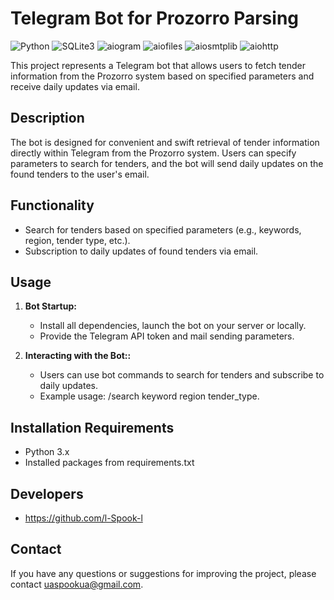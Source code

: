 # Telegram Bot for Prozorro Parsing

![Python](https://img.shields.io/badge/Python-3.x-blue?logo=python)
![SQLite3](https://img.shields.io/badge/SQLite3-Database-orange?logo=sqlite)
![aiogram](https://img.shields.io/badge/aiogram-Async_Library-blueviolet)
![aiofiles](https://img.shields.io/badge/aiofiles-Async_File_Operations-yellowgreen)
![aiosmtplib](https://img.shields.io/badge/aiosmtplib-Async_Email-yellow)
![aiohttp](https://img.shields.io/badge/aiohttp-Async_HTTP-blue)

This project represents a Telegram bot that allows users to fetch tender information from the Prozorro system based on specified parameters and receive daily updates via email.

## Description

The bot is designed for convenient and swift retrieval of tender information directly within Telegram from the Prozorro system. Users can specify parameters to search for tenders, and the bot will send daily updates on the found tenders to the user's email.

## Functionality

- Search for tenders based on specified parameters (e.g., keywords, region, tender type, etc.).
- Subscription to daily updates of found tenders via email.

## Usage

1. **Bot Startup:**
   - Install all dependencies, launch the bot on your server or locally.
   - Provide the Telegram API token and mail sending parameters.

2. **Interacting with the Bot::**
   - Users can use bot commands to search for tenders and subscribe to daily updates.
   - Example usage: /search keyword region tender_type.

## Installation Requirements

- Python 3.x
- Installed packages from requirements.txt

## Developers

- https://github.com/l-Spook-l

## Contact

If you have any questions or suggestions for improving the project, please contact uaspookua@gmail.com.
